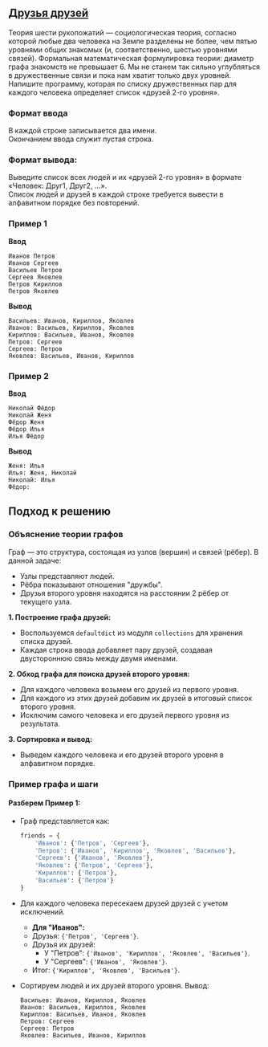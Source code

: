 ## [Друзья друзей](../../../solutions/3.2/32_q.py)

Теория шести рукопожатий — социологическая теория, согласно которой любые два человека на Земле разделены не более, чем пятью уровнями общих знакомых (и, соответственно, шестью уровнями связей). Формальная математическая формулировка теории: диаметр графа знакомств не превышает 6. Мы не станем так сильно углубляться в дружественные связи и пока нам хватит только двух уровней. Напишите программу, которая по списку дружественных пар для каждого человека определяет список «друзей 2-го уровня».

### Формат ввода

В каждой строке записывается два имени.\
Окончанием ввода служит пустая строка.

### Формат вывода:

Выведите список всех людей и их «друзей 2-го уровня» в формате «Человек: Друг1, Друг2, ...».\
Список людей и друзей в каждой строке требуется вывести в алфавитном порядке без повторений.

### Пример 1

__Ввод__
```plaintext
Иванов Петров
Иванов Сергеев
Васильев Петров
Сергеев Яковлев
Петров Кириллов
Петров Яковлев

```

__Вывод__
```plaintext
Васильев: Иванов, Кириллов, Яковлев
Иванов: Васильев, Кириллов, Яковлев
Кириллов: Васильев, Иванов, Яковлев
Петров: Сергеев
Сергеев: Петров
Яковлев: Васильев, Иванов, Кириллов
```

### Пример 2

__Ввод__
```plaintext
Николай Фёдор
Николай Женя
Фёдор Женя
Фёдор Илья
Илья Фёдор

```

__Вывод__
```plaintext
Женя: Илья
Илья: Женя, Николай
Николай: Илья
Фёдор: 
```

## Подход к решению

### Объяснение теории графов

Граф — это структура, состоящая из узлов (вершин) и связей (рёбер). В данной задаче:
- Узлы представляют людей.
- Рёбра показывают отношения "дружбы".
- Друзья второго уровня находятся на расстоянии 2 рёбер от текущего узла.

__1. Построение графа друзей:__
   - Воспользуемся `defaultdict` из модуля `collections` для хранения списка друзей. 
   - Каждая строка ввода добавляет пару друзей, создавая двустороннюю связь между двумя именами.

__2. Обход графа для поиска друзей второго уровня:__
   - Для каждого человека возьмем его друзей из первого уровня.
   - Для каждого из этих друзей добавим их друзей в итоговый список второго уровня.
   - Исключим самого человека и его друзей первого уровня из результата.

__3. Сортировка и вывод:__
   - Выведем каждого человека и его друзей второго уровня в алфавитном порядке.

### Пример графа и шаги

#### Разберем Пример 1:

- Граф представляется как:
    ```python
    friends = {
        'Иванов': {'Петров', 'Сергеев'},
        'Петров': {'Иванов', 'Кириллов', 'Яковлев', 'Васильев'},
        'Сергеев': {'Иванов', 'Яковлев'},
        'Яковлев': {'Петров', 'Сергеев'},
        'Кириллов': {'Петров'},
        'Васильев': {'Петров'}
    }
    ```

- Для каждого человека пересекаем друзей друзей с учетом исключений.
    - __Для "Иванов":__
    - Друзья: `{'Петров', 'Сергеев'}`.
    - Друзья их друзей:
        - У "Петров": `{'Иванов', 'Кириллов', 'Яковлев', 'Васильев'}`.
        - У "Сергеев": `{'Иванов', 'Яковлев'}`.
    - Итог: `{'Кириллов', 'Яковлев', 'Васильев'}`.

- Сортируем людей и их друзей второго уровня. Вывод:
    ```plaintext
    Васильев: Иванов, Кириллов, Яковлев
    Иванов: Васильев, Кириллов, Яковлев
    Кириллов: Васильев, Иванов, Яковлев
    Петров: Сергеев
    Сергеев: Петров
    Яковлев: Васильев, Иванов, Кириллов
    ```